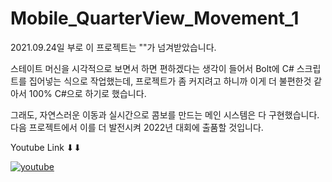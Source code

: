 # Mobile_QuarterView_Movement_1

2021.09.24일 부로 이 프로젝트는 ""가 넘겨받았습니다.

스테이트 머신을 시각적으로 보면서 하면 편하겠다는 생각이 들어서 Bolt에 C# 스크립트를 집어넣는 식으로 작업했는데,
프로젝트가 좀 커지려고 하니까 이게 더 불편한것 같아서 100% C#으로 하기로 했습니다.

그래도, 자연스러운 이동과 실시간으로 콤보를 만드는 메인 시스템은 다 구현했습니다. 
다음 프로젝트에서 이를 더 발전시켜 2022년 대회에 출품할 것입니다.

Youtube Link ⬇⬇

[![youtube](https://img.youtube.com/vi/2jTekF-sX24/0.jpg)](https://www.youtube.com/watch?v=2jTekF-sX24)
